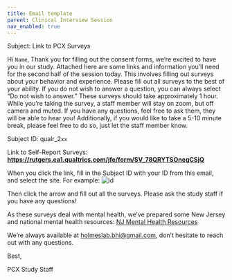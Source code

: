```yaml
---
title: Email template
parent: Clinical Interview Session
nav_enabled: true 
---
```


Subject: Link to PCX Surveys 

Hi `Name`,
Thank you for filling out the consent forms, we’re excited to have you in our study.
Attached here are some links and information you’ll need for the second half of the session today. This involves filling out surveys about your behavior and experience. Please fill out all surveys to the best of your ability. If you do not wish to answer a question, you can always select “Do not wish to answer.” These surveys should take approximately 1 hour.
While you’re taking the survey, a staff member will stay on zoom, but off camera and muted. If you have any questions, feel free to ask them, they will be able to hear you! Additionally, if you would like to take a 5-10 minute break, please feel free to do so, just let the staff member know.

Subject ID: qualr_2`xx`

Link to Self-Report Surveys: **https://rutgers.ca1.qualtrics.com/jfe/form/SV_78QRYTSOnegCSjQ**

When you click the link, fill in the Subject ID with your ID from this email, and select the site. For example:
![id](interview-session/id_in_survey.png)

Then click the arrow and fill out all the surveys. Please ask the study staff if you have any questions!

As these surveys deal with mental health, we’ve prepared some New Jersey and national mental health resources: [NJ Mental Health Resources](Mental_health_resources_NJ.pdf)
 
We’re always available at holmeslab.bhi@gmail.com, don’t hesitate to reach out with any questions. 

Best, 

PCX Study Staff

